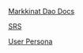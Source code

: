[Markkinat Dao Docs](https://app.gitbook.com/o/UagPAFrFmRae2kiEmzji/s/3rbsXU42YTVGJ21VOnoj/)

[SRS](https://docs.google.com/document/d/1rPcBj515d3WoKvSo4cR2rsATC-VyyIpKHNvEoWIEXeM/edit)

 [User Persona](https://docs.google.com/document/d/1uTzDf_pJ1BWxhml8dqkyzyarQSJKGbHha9YZsqkO8dM/edit)
